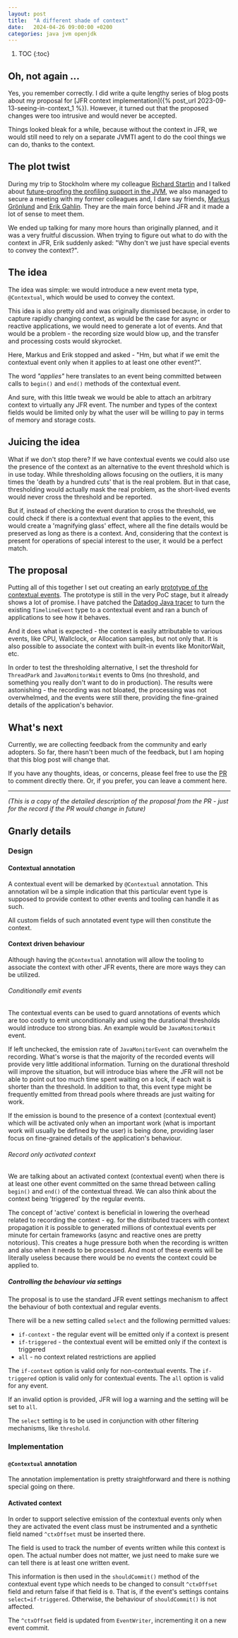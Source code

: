 ```yaml
---
layout: post
title:  "A different shade of context"
date:   2024-04-26 09:00:00 +0200
categories: java jvm openjdk
---
```


1. TOC
{:toc}

## Oh, not again ...
Yes, you remember correctly. I did write a quite lengthy series of blog posts about my proposal
for [JFR context implementation]({% post_url 2023-09-13-seeing-in-context_1 %}). However, it turned
out that the proposed changes were too intrusive and would never be accepted.

Things looked bleak for a while, because without the context in JFR, we would still need to rely
on a separate JVMTI agent to do the cool things we can do, thanks to the context.

## The plot twist
During my trip to Stockholm where my colleague [Richard Startin](https://richardstartin.github.io/) and I talked
about [future-proofing the profiling support in the JVM](https://www.youtube.com/watch?v=10L-7fb4SWk&list=PLUQORQEatnJezysGP4J-EZm34u-OyILC2&index=7),
we also managed to secure a meeting with my former colleagues and, I dare say friends, [Markus Grönlund](https://inside.java/u/MarkusGronlund/)
and [Erik Gahlin](https://inside.java/u/ErikGahlin/). They are the main force behind JFR and it made a lot of sense to meet them.

We ended up talking for many more hours than originally planned, and it was a very fruitful discussion. When trying to figure
out what to do with the context in JFR, Erik suddenly asked: "Why don't we just have special events to convey the context?".

## The idea
The idea was simple: we would introduce a new event meta type, `@Contextual`, which would be used to convey the context.

This idea is also pretty old and was originally dismissed because, in order to capture rapidly changing context, as would
be the case for async or reactive applications, we would need to generate a lot of events. And that would be a problem -
the recording size would blow up, and the transfer and processing costs would skyrocket.

Here, Markus and Erik stopped and asked - "Hm, but what if we emit the contextual event only when it applies to at least one
other event?".

The word *"applies"* here translates to an event being committed between calls to `begin()` and `end()` methods
of the contextual event.

And sure, with this little tweak we would be able to attach an arbitrary context to virtually any JFR event. The number and types
of the context fields would be limited only by what the user will be willing to pay in terms of memory and storage
costs.

## Juicing the idea
What if we don't stop there? If we have contextual events we could also use the presence of the context as an alternative
to the event threshold which is in use today. While thresholding allows focusing on the outliers, it is many times the
'death by a hundred cuts' that is the real problem. But in that case, thresholding would actually mask the real problem, as
the short-lived events would never cross the threshold and be reported.

But if, instead of checking the event duration to cross the threshold, we could check if there is a contextual event that applies to the event,
this would create a 'magnifying glass' effect, where all the fine details would be preserved as long as there is a context.
And, considering that the context is present for operations of special interest to the user, it would be a perfect match.

## The proposal
Putting all of this together I set out creating an early [prototype of the contextual events](https://github.com/openjdk/jdk/pull/18689).
The prototype is still in the very PoC stage, but it already shows a lot of promise. I have patched the [Datadog Java tracer](https://github.com/DataDog/dd-trace-java)
to turn the existing `TimelineEvent` type to a contextual event and ran a bunch of applications to see how it behaves.

And it does what is expected - the context is easily attributable to various events, like CPU, Wallclock, or Allocation samples, but not only that.
It is also possible to associate the context with built-in events like MonitorWait, etc.

In order to test the thresholding alternative, I set the threshold for `ThreadPark` and `JavaMonitorWait` events to 0ms (no threshold, and something you really don't want to do in production).
The results were astonishing - the recording was not bloated, the processing was not overwhelmed, and the events were still there, providing the fine-grained details of the application's behavior.

## What's next
Currently, we are collecting feedback from the community and early adopters. So far, there hasn't been much of the feedback,
but I am hoping that this blog post will change that.

If you have any thoughts, ideas, or concerns, please feel free to use
the [PR](https://github.com/openjdk/jdk/pull/18689) to comment directly there. Or, if you prefer, you can leave a comment here.

---
_(This is a copy of the detailed description of the proposal from the PR - just for the record if the PR would change in future)_
## Gnarly details

### Design

#### Contextual annotation

A contextual event will be demarked by `@Contextual` annotation. This annotation wil be a simple indication
that this particular event type is supposed to provide context to other events and tooling can handle it as such.

All custom fields of such annotated event type will then constitute the context.

#### Context driven behaviour

Although having the `@Contextual` annotation will allow the tooling to associate the context with other
JFR events, there are more ways they can be utilized.

###### Conditionally emit events

The contextual events can be used to guard annotations of events which are too costly to emit unconditionally
and using the durational thresholds would introduce too strong bias. An example would be `JavaMonitorWait` event.

If left unchecked, the emission rate of `JavaMonitorEvent` can overwhelm the recording. What's worse is that
the majority of the recorded events will provide very little additional information. Turning on the durational
threshold will improve the situation, but will introduce bias where the JFR will not be able to point out too much
time spent waiting on a lock, if each wait is shorter than the threshold. In addition to that, this event type
might be frequently emitted from thread pools where threads are just waiting for work.

If the emission is bound to the presence of a context (contextual event) which will be activated only when
an important work (what is important work will usually be defined by the user) is being done, providing laser
focus on fine-grained details of the application's behaviour.

###### Record only activated context

We are talking about an activated context (contextual event) when there is at least one other event committed
on the same thread between calling `begin()` and `end()` of the contextual thread. We can also think about
the context being 'triggered' by the regular events.

The concept of 'active' context is beneficial in lowering the overhead related to recording the context -
eg. for the distributed tracers with context propagation it is possible to generated millions of contextual
events per minute for certain frameworks (async and reactive ones are pretty notorious). This creates a huge
pressure both when the recording is written and also when it needs to be processed. And most of these events
will be literally useless because there would be no events the context could be applied to.


##### Controlling the behaviour via settings

The proposal is to use the standard JFR event settings mechanism to affect the behaviour of both
contextual and regular events.

There will be a new setting called `select` and the following permitted values:
- `if-context`   - the regular event will be emitted only if a context is present
- `if-triggered` - the contextual event will be emitted only if the context is triggered
- `all`          - no context related restrictions are applied

The `if-context` option is valid only for non-contextual events.
The `if-triggered` option is valid only for contextual events.
The `all` option is valid for any event.

If an invalid option is provided, JFR will log a warning and the setting will be set to `all`.

The `select` setting is to be used in conjunction with other filtering mechanisms, like `threshold`.

### Implementation

#### `@Contextual` annotation

The annotation implementation is pretty straightforward and there is nothing special going on there.

#### Activated context

In order to support selective emission of the contextual events only when they are activated the event
class must be instrumented and a synthetic field named `^ctxOffset` must be inserted there.

The field is used to track the number of events written while this context is open. The actual number
does not matter, we just need to make sure we can tell there is at least one written event.

This information is then used in the `shouldCommit()` method of the contextual event type which needs
to be changed to consult `^ctxOffset` field and return false if that field is `0`. That is, if the
event's settings contains `select=if-triggered`. Otherwise, the behaviour of `shouldCommit()` is not
affected.

The `^ctxOffset` field is updated from `EventWriter`, incrementing it on a new event commit.
